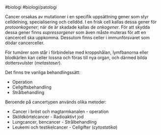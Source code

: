 #biologi #biologi/patologi

Cancer orsakas av mutationer i en specifik uppsättning gener som styr celldelning, specialisering och celldöd. I en frisk cell kallas dessa gener för *protoonkogener*; när de är skadade kallas de *onkogener*. För att skydda dessa gener finns *supressorgener* som även måste muteras för att en cancercell ska uppkomma. Dessutom finns celler i immunförsvaret som dödar cancerceller.

För tumörer som står i förbindelse med kroppshålan, lymfbanorna eller blodkärlen kan celler lossna och föras till nya organ, och därmed bilda dottersvulster (*metastaser*).

Det finns tre vanliga behandlingssätt:
- Operation
- Cellgiftsbehandling
- Strålbehandling

Beroende på cancertypen används olika metoder:
- Cancer i bröst och magtarmkanalen - operation
- Sköldkörtelcancer - Radioaktivt jod
- Lungcancer, bencancer - Strålbehandling
- Leukemi och testikelcancer - Cellgifter (*cytostatika*)